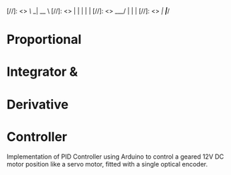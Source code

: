 [//]: <>  _\\_ _| __ \\ 
[//]: <>  |   | |  |   | 
[//]: <>  ___/  |  |   | 
[//]: <> _|   ___|____/ 

# **P**roportional 
# **I**ntegrator &
# **D**erivative 

# Controller

Implementation of PID Controller using Arduino to control a geared 12V DC motor position like a servo motor, 
fitted with a single optical encoder.


